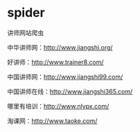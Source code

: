 # spider
讲师网站爬虫

中华讲师网：http://www.jiangshi.org/

好讲师：http://www.trainer8.com/

中国讲师网：http://www.jiangshi99.com/

中国讲师在线：http://www.jiangshi365.com/

哪里有培训：http://www.nlypx.com/

淘课网：http://www.taoke.com/
